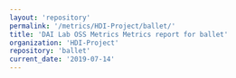 ```yaml
---
layout: 'repository'
permalink: '/metrics/HDI-Project/ballet/'
title: 'DAI Lab OSS Metrics Metrics report for ballet'
organization: 'HDI-Project'
repository: 'ballet'
current_date: '2019-07-14'
---
```

